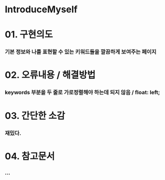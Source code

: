 # IntroduceMyself

# 01. 구현의도
### 기본 정보와 나를 표현할 수 있는 키워드들을 깔끔하게 보여주는 페이지
# 02. 오류내용 / 해결방법
### keywords 부분을 두 줄로 가로정렬해야 하는데 되지 않음 / float: left;
# 03. 간단한 소감
### 재밌다.
# 04. 참고문서
### ...